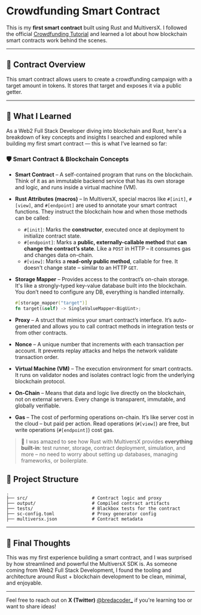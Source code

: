 # Crowdfunding Smart Contract

This is my **first smart contract** built using Rust and MultiversX. I followed the official [Crowdfunding Tutorial](https://docs.multiversx.com/developers/tutorials/crowdfunding-p1/) and learned a lot about how blockchain smart contracts work behind the scenes.

---

## 📜 Contract Overview
This smart contract allows users to create a crowdfunding campaign with a target amount in tokens. It stores that target and exposes it via a public getter.

---

## 🧠 What I Learned
As a Web2 Full Stack Developer diving into blockchain and Rust, here's a breakdown of key concepts and insights I searched and explored while building my first smart contract — this is what I’ve learned so far:

### 🛡️ Smart Contract & Blockchain Concepts

- **Smart Contract** – A self-contained program that runs on the blockchain. Think of it as an immutable backend service that has its own storage and logic, and runs inside a virtual machine (VM).

- **Rust Attributes (macros)** – In MultiversX, special macros like `#[init]`, `#[view]`, and `#[endpoint]` are used to annotate your smart contract functions. They instruct the blockchain how and when those methods can be called:
  - `#[init]`: Marks the **constructor**, executed once at deployment to initialize contract state.
  - `#[endpoint]`: Marks a **public, externally-callable method** that **can change the contract’s state**. Like a `POST` in HTTP – it consumes gas and changes data on-chain.
  - `#[view]`: Marks a **read-only public method**, callable for free. It doesn't change state – similar to an HTTP `GET`.

- **Storage Mapper** – Provides access to the contract’s on-chain storage. It's like a strongly-typed key-value database built into the blockchain. You don’t need to configure any DB, everything is handled internally.
  ```rust
  #[storage_mapper("target")]
  fn target(&self) -> SingleValueMapper<BigUint>;
  ```

- **Proxy** – A struct that mimics your smart contract’s interface. It’s auto-generated and allows you to call contract methods in integration tests or from other contracts.

- **Nonce** – A unique number that increments with each transaction per account. It prevents replay attacks and helps the network validate transaction order.

- **Virtual Machine (VM)** – The execution environment for smart contracts. It runs on validator nodes and isolates contract logic from the underlying blockchain protocol.

- **On-Chain** – Means that data and logic live directly on the blockchain, not on external servers. Every change is transparent, immutable, and globally verifiable.

- **Gas** – The cost of performing operations on-chain. It’s like server cost in the cloud – but paid per action. Read operations (`#[view]`) are free, but write operations (`#[endpoint]`) cost gas.


> 🎉 I was amazed to see how Rust with MultiversX provides **everything built-in**: test runner, storage, contract deployment, simulation, and more – no need to worry about setting up databases, managing frameworks, or boilerplate.

## 📂 Project Structure
```
.
├── src/                        # Contract logic and proxy
├── output/                     # Compiled contract artifacts
├── tests/                      # Blackbox tests for the contract
├── sc-config.toml              # Proxy generator config
├── multiversx.json             # Contract metadata
```

---

## 🚀 Final Thoughts
This was my first experience building a smart contract, and I was surprised by how streamlined and powerful the MultiversX SDK is. As someone coming from Web2 Full Stack Development, I found the tooling and architecture around Rust + blockchain development to be clean, minimal, and enjoyable.

---

Feel free to reach out on **X (Twitter)** [@bredacoder_](https://x.com/bredacoder_) if you're learning too or want to share ideas!

